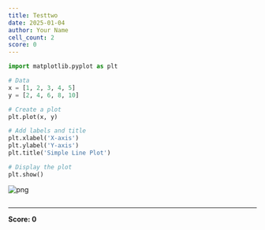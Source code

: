 ```yaml
---
title: Testtwo
date: 2025-01-04
author: Your Name
cell_count: 2
score: 0
---
```


```python
import matplotlib.pyplot as plt

# Data
x = [1, 2, 3, 4, 5]
y = [2, 4, 6, 8, 10]

# Create a plot
plt.plot(x, y)

# Add labels and title
plt.xlabel('X-axis')
plt.ylabel('Y-axis')
plt.title('Simple Line Plot')

# Display the plot
plt.show()
```


    
![png](/mlnotes/images/testtwo_0_0.png)
    



```python

```


---
**Score: 0**
